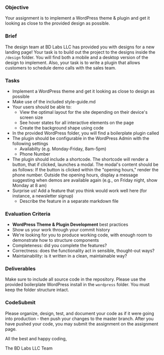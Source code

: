 ### Objective

Your assignment is to implement a WordPress theme & plugin and get it looking as close to the provided design as possible.

### Brief

The design team at BD Labs LLC has provided you with designs for a new landing page! Your task is to build out the project to the designs inside the `/design` folder. You will find both a mobile and a desktop version of the design to implement. Also, your task is to write a plugin that allows customers to schedule demo calls with the sales team.

### Tasks

-   Implement a WordPress theme and get it looking as close to design as possible
-   Make use of the included style-guide.md
-   Your users should be able to:
    -   View the optimal layout for the site depending on their device's screen size
    -   See hover states for all interactive elements on the page
    -   Create the background shape using code
-   In the provided WordPress folder, you will find a boilerplate plugin called <codesubmit-schedule-demo>
-   The plugin should be configurable in the WordPress Admin with the following settings
    -   Availabilty (e.g. Monday-Friday, 8am-5pm)
    -   Phone Number
-   The plugin should include a shortcode. The shortcode will render a button, that if clicked, launches a modal. The modal's content should be as follows: If the button is clicked within the "opening hours," render the phone number. Outside the opening hours, display a message suggesting when demos are available again (e.g., on Friday night, show Monday at 8 am)
-   Surprise us! Add a feature that you think would work well here (for instance, a newsletter signup)
    -   Describe the feature in a separate markdown file

### Evaluation Criteria

-   **WordPress Theme & Plugin Development** best practices
-   Show us your work through your commit history
-   We're looking for you to produce working code, with enough room to demonstrate how to structure components
-   Completeness: did you complete the features?
-   Correctness: does the functionality act in sensible, thought-out ways?
-   Maintainability: is it written in a clean, maintainable way?

### Deliverables

Make sure to include all source code in the repository. Please use the provided boilerplate WordPress install in the `wordpress` folder. You must keep the folder structure intact.

### CodeSubmit

Please organize, design, test, and document your code as if it were going into production - then push your changes to the master branch. After you have pushed your code, you may submit the assignment on the assignment page.

All the best and happy coding,

The BD Labs LLC Team